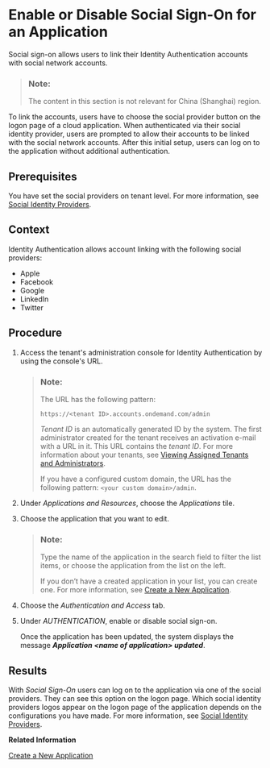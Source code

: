<!-- loioff12d3da94914c95a29397270068d0e7 -->

# Enable or Disable Social Sign-On for an Application

Social sign-on allows users to link their Identity Authentication accounts with social network accounts.

> ### Note:  
> The content in this section is not relevant for China \(Shanghai\) region.

To link the accounts, users have to choose the social provider button on the logon page of a cloud application. When authenticated via their social identity provider, users are prompted to allow their accounts to be linked with the social network accounts. After this initial setup, users can log on to the application without additional authentication.



## Prerequisites

You have set the social providers on tenant level. For more information, see [Social Identity Providers](social-identity-providers-17d400d.md).



## Context

Identity Authentication allows account linking with the following social providers:

-   Apple
-   Facebook
-   Google
-   LinkedIn
-   Twitter



## Procedure

1.  Access the tenant's administration console for Identity Authentication by using the console's URL.

    > ### Note:  
    > The URL has the following pattern:
    > 
    > `https://<tenant ID>.accounts.ondemand.com/admin`
    > 
    > *Tenant ID* is an automatically generated ID by the system. The first administrator created for the tenant receives an activation e-mail with a URL in it. This URL contains the *tenant ID*. For more information about your tenants, see [Viewing Assigned Tenants and Administrators](../viewing-assigned-tenants-and-administrators-f56e6f2.md).
    > 
    > If you have a configured custom domain, the URL has the following pattern: `<your custom domain>/admin`.

2.  Under *Applications and Resources*, choose the *Applications* tile.

3.  Choose the application that you want to edit.

    > ### Note:  
    > Type the name of the application in the search field to filter the list items, or choose the application from the list on the left.
    > 
    > If you don’t have a created application in your list, you can create one. For more information, see [Create a New Application](create-a-new-application-0d4b255.md).

4.  Choose the *Authentication and Access* tab.

5.  Under *AUTHENTICATION*, enable or disable social sign-on.

    Once the application has been updated, the system displays the message ***Application <name of application\> updated***.




## Results

With *Social Sign-On* users can log on to the application via one of the social providers. They can see this option on the logon page. Which social identity providers logos appear on the logon page of the application depends on the configurations you have made. For more information, see [Social Identity Providers](social-identity-providers-17d400d.md).

**Related Information**  


[Create a New Application](create-a-new-application-0d4b255.md "You can create a new application and customize it to comply with your company requirements.")

